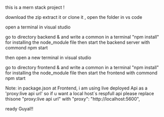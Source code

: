this is a mern stack project !

download the zip extract it or clone it , open the folder in vs code

open a terminal in visual studio

go to directory backend & and write a common in a terminal "npm install" for installing the node_module file then start the backend server with commond npm start

then open a new terminal in visual studio

go to directory frontend & and write a common in a terminal "npm install" for installing the node_module file then start the frontend with commond npm start

Note: in package.json at Frontend, i am using live deployed Api as a 'proxy:live api url' so if u want a local host`s respfull api please replace thisone "proxy:live api url" with "proxy": "http://localhost:5600",

ready Guyal!!
